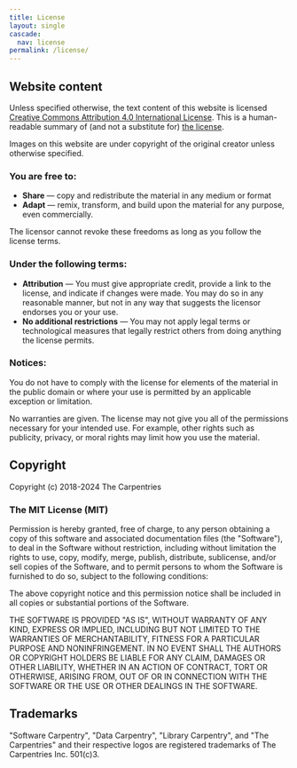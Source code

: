 ```yaml
---
title: License
layout: single
cascade:
  nav: license
permalink: /license/
---
```



## Website content

Unless specified otherwise, the text content of this website is
licensed [Creative Commons Attribution 4.0 International
License](https://creativecommons.org/licenses/by/4.0/). This is a human-readable
summary of (and not a substitute for) [the
license](https://creativecommons.org/licenses/by/4.0/legalcode).

Images on this website are under copyright of the original creator unless 
otherwise specified.

### You are free to:

- **Share** — copy and redistribute the material in any medium or format
- **Adapt** — remix, transform, and build upon the material for any purpose, even commercially.

The licensor cannot revoke these freedoms as long as you follow the license terms.

### Under the following terms:

- **Attribution** — You must give appropriate credit, provide a link to the
  license, and indicate if changes were made. You may do so in any reasonable
  manner, but not in any way that suggests the licensor endorses you or your
  use.
- **No additional restrictions** — You may not apply legal terms or
  technological measures that legally restrict others from doing anything the
  license permits.

### Notices:

You do not have to comply with the license for elements of the material in the 
public domain or where your use is permitted by an applicable exception or limitation.

No warranties are given. The license may not give you all of the permissions necessary 
for your intended use. For example, other rights such as publicity, privacy, or moral 
rights may limit how you use the material.


## Copyright

Copyright (c) 2018-2024 The Carpentries

### The MIT License (MIT)

Permission is hereby granted, free of charge, to any person obtaining a copy
of this software and associated documentation files (the "Software"), to deal
in the Software without restriction, including without limitation the rights
to use, copy, modify, merge, publish, distribute, sublicense, and/or sell
copies of the Software, and to permit persons to whom the Software is
furnished to do so, subject to the following conditions:

The above copyright notice and this permission notice shall be included in all
copies or substantial portions of the Software.

THE SOFTWARE IS PROVIDED "AS IS", WITHOUT WARRANTY OF ANY KIND, EXPRESS OR
IMPLIED, INCLUDING BUT NOT LIMITED TO THE WARRANTIES OF MERCHANTABILITY,
FITNESS FOR A PARTICULAR PURPOSE AND NONINFRINGEMENT. IN NO EVENT SHALL THE
AUTHORS OR COPYRIGHT HOLDERS BE LIABLE FOR ANY CLAIM, DAMAGES OR OTHER
LIABILITY, WHETHER IN AN ACTION OF CONTRACT, TORT OR OTHERWISE, ARISING FROM,
OUT OF OR IN CONNECTION WITH THE SOFTWARE OR THE USE OR OTHER DEALINGS IN THE
SOFTWARE.


## Trademarks

"Software Carpentry", "Data Carpentry", "Library Carpentry", and "The Carpentries"
and their respective logos are registered trademarks of The Carpentries Inc. 501(c)3.
